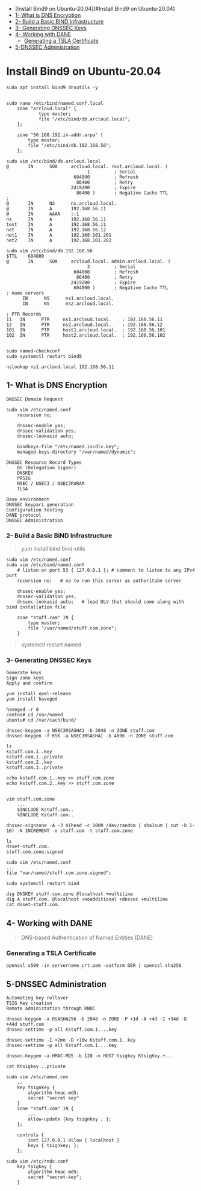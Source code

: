- [Install Bind9 on Ubuntu-20.04](#Install Bind9 on Ubuntu-20.04)
- [1- What is DNS Encryption](#1--What-is-DNS-Encryption)
- [2- Build a Basic BIND Infrastructure](#2--Build-a-Basic-BIND-Infrastructure)
- [3- Generating DNSSEC Keys](#3--Generating-DNSSEC-Keys)
- [4- Working with DANE](#4--Working-with-DANE)
  - [Generating a TSLA Certificate](#Generating-a-TSLA-Certificate)
- [5-DNSSEC Administration](#5-DNSSEC-Administration)



# Install Bind9 on Ubuntu-20.04
```commandline
sudo apt install bind9 dnsutils -y


sudo nano /etc/bind/named.conf.local
	zone "arcloud.local" {
	        type master;
	        file "/etc/bind/db.arcloud.local";
	};

	zone "56.168.192.in-addr.arpa" {
		type master;
		file "/etc/bind/db.192.168.56";
	};

sudo vim /etc/bind/db.arcloud.local 
@       IN      SOA     arcloud.local. root.arcloud.local. (
                              1         ; Serial
                         604800         ; Refresh
                          86400         ; Retry
                        2419200         ; Expire
                          86400 )       ; Negative Cache TTL
;
@       IN      NS      ns.arcloud.local.
@       IN      A       192.168.56.11
@       IN      AAAA    ::1
ns      IN      A       192.168.56.11
test    IN      A       192.168.56.11
net     IN      A       192.168.56.12
net1    IN      A       192.168.101.201
net2    IN      A       192.168.101.202

sudo vim /etc/bind/db.192.168.56 
$TTL    604800
@       IN      SOA     arcloud.local. admin.arcloud.local. (
                              3         ; Serial
                         604800         ; Refresh
                          86400         ; Retry
                        2419200         ; Expire
                         604800 )       ; Negative Cache TTL
; name servers
      IN      NS      ns1.arcloud.local.
      IN      NS      ns2.arcloud.local.

; PTR Records
11   IN      PTR     ns1.arcloud.local.    ; 192.168.56.11
12   IN      PTR     ns2.arcloud.local.    ; 192.168.56.12
101  IN      PTR     host1.arcloud.local.  ; 192.168.56.101
102  IN      PTR     host2.arcloud.local.  ; 192.168.56.102


sudo named-checkconf
sudo systemctl restart bind9

nslookup ns1.arcloud.local 192.168.56.11
```

## 1- What is DNS Encryption
```commandline
DNSSEC Domain Request

sudo vim /etc/named.conf
	recursion no;

	dnssec-enable yes;
	dnssec-validation yes;
	dnssec-lookasid auto;

	bindkeys-file "/etc/named.iscdlv.key";
	managed-keys-directory "/var/named/dynamic";

DNSSEC Resource Record Types
	DS (Delegation Signer)
	DNSKEY
	PRSIG
	NSEC / NSEC3 / NSEC3PARAM
	TLSA

Base environment
DNSSEC keypari generation
Configuration testing
DANE protocol
DNSSEC Administration
```

### 2- Build a Basic BIND Infrastructure


> yum install bind bind-utils
```commandline
sudo vim /etc/named.conf
sudo vim /etc/bind/named.conf
	# listen-on port 53 { 127.0.0.1 }; # comment to listen to any IPv4 port
	recursion no;	# no to run this server as authoritabe server

	dnssec-enable yes;
	dnssec-validation yes;
	dnssec-lookasid auto;	# load DLV that should come along with bind installation file

	zone "stuff.com" IN {
		type master;
		file "/var/named/stuff.com.zone";
	}
```
> systemctl restart named 

### 3- Generating DNSSEC Keys
```commandline
Generate keys
Sign zone keys
Apply and confirm

yum install epel-release
yum install haveged

haveged -r 0
centos# cd /var/named
ubuntu# cd /var/cach/bind/

dnssec-keygen -a NSEC3RSASHA1 -b 2048 -n ZONE stuff.com
dnssec-keygen -f KSK -a NSEC3RSASHA1 -b 4096 -n ZONE stuff.com

ls
kstuff.com.1..key
kstuff.com.1..private
kstuff.com.2..key
kstuff.com.3..private

echo kstuff.com.1..key >> stuff.com.zone
echo kstuff.com.2..key >> stuff.com.zone


vim stuff.com.zone
	...
	$INCLUDE Kstuff.com..
	%INCLUDE Kstuff.com..

dnssec-signzone -A -3 $(head -c 1000 /dev/random | sha1sum | cut -b 1-16) -N INCREMENT -o stuff.com -t stuff.com.zone

ls 
dsset-stuff.com.
stuff.com.zone.signed

sudo vim /etc/named.conf
...
file "var/named/stuff.com.zone.signed";

sudo systemctl restart bind

dig DNSKEY stuff.com.zone @localhost +multiline
dig A stuff.com. @localhost +noadditional +dnssec +multiline
cat dsset-stuff.com.
```

## 4- Working with DANE
> DNS-based Authentication of Named Entities (DANE)

### Generating a TSLA Certificate
```commandline
openssl x509 -in servername_crt.pem -outform DER | openssl sha256
```

## 5-DNSSEC Administration
```commandline
Automating key rollover
TSIG Key creation
Remote administation through RNDC

dnssec-keygen -a RSASHA256 -b 2048 -n ZONE -P +1d -A +4d -I +34d -D +44d stuff.com
dnssec-settime -p all Kstuff.com.1....key

dnssec-settime -I +2mo -D +10w Kstuff.com.1..key 
dnssec-settime -p all Kstuff.com.1....key

dnssec-keygen -a HMAC-MD5 -b 128 -n HOST tsigkey KtsigKey.+... 

cat Ktsigkey...private

sudo vim /etc/named.con
	..
	key tsignkey {
		algorithm hmac-md5;
		secret "secret key"
	}
	zone "stuff.com" IN {
		...
		allow-update {key tsignkey ; };
	};

	controls {
		inet 127.0.0.1 allow { localhost }
		keys { tsignkey; };
	};

sudo vim /etc/rndc.conf
	key tsigkey {
		algorithm hmac-md5;
		secret "secret-key";
	}
```